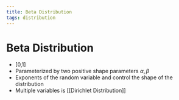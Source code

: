 ```yaml
---
title: Beta Distribution
tags: distribution
---
```


# Beta Distribution
- [0,1]
- Parameterized by two positive shape parameters $\alpha, \beta$
- Exponents of the random variable and control the shape of the distribution
- Multiple variables is [[Dirichlet Distribution]]












































































